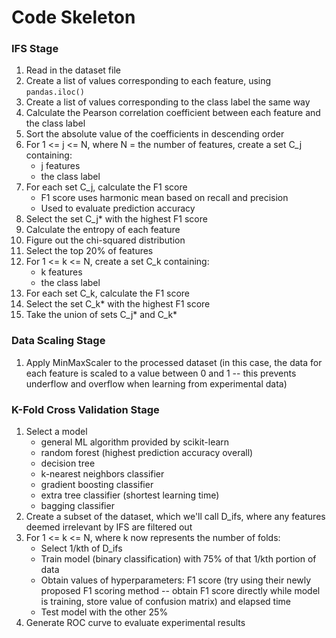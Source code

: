 # Code Skeleton
### IFS Stage
1. Read in the dataset file
2. Create a list of values corresponding to each feature, using ```pandas.iloc()```
3. Create a list of values corresponding to the class label the same way
4. Calculate the Pearson correlation coefficient between each feature and the class label
5. Sort the absolute value of the coefficients in descending order
6. For 1 <= j <= N, where N = the number of features, create a set C_j containing:
    - j features
    - the class label
7. For each set C_j, calculate the F1 score
    - F1 score uses harmonic mean based on recall and precision
    - Used to evaluate prediction accuracy
8. Select the set C_j* with the highest F1 score
9. Calculate the entropy of each feature
10. Figure out the chi-squared distribution
11. Select the top 20% of features
12. For 1 <= k <= N, create a set C_k containing:
    - k features
    - the class label
13. For each set C_k, calculate the F1 score
14. Select the set C_k* with the highest F1 score
15. Take the union of sets C_j* and C_k*

### Data Scaling Stage
1. Apply MinMaxScaler to the processed dataset (in this case, the data for each feature is scaled to a value between 0 and 1 -- this prevents underflow and overflow when learning from experimental data)

### K-Fold Cross Validation Stage
1. Select a model
    - general ML algorithm provided by scikit-learn
    - random forest (highest prediction accuracy overall)
    - decision tree
    - k-nearest neighbors classifier
    - gradient boosting classifier
    - extra tree classifier (shortest learning time)
    - bagging classifier
2. Create a subset of the dataset, which we'll call D_ifs, where any features deemed irrelevant by IFS are filtered out
3. For 1 <= k <= N, where k now represents the number of folds:
    - Select 1/kth of D_ifs
    - Train model (binary classification) with 75% of that 1/kth portion of data
    - Obtain values of hyperparameters: F1 score (try using their newly proposed F1 scoring method -- obtain F1 score directly while model is training, store value of confusion matrix) and elapsed time
    - Test model with the other 25%
4. Generate ROC curve to evaluate experimental results